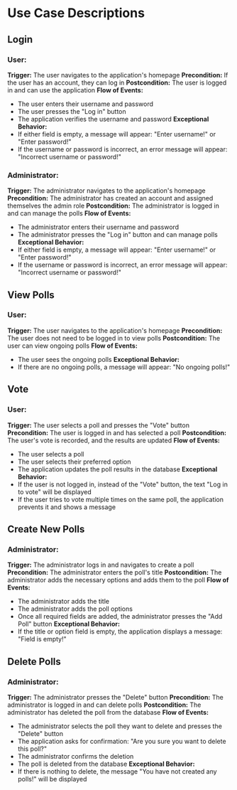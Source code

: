 
# Use Case Descriptions

## Login
### User:
**Trigger:** The user navigates to the application's homepage
**Precondition:** If the user has an account, they can log in
**Postcondition:** The user is logged in and can use the application
**Flow of Events:**
- The user enters their username and password
- The user presses the "Log in" button
- The application verifies the username and password
**Exceptional Behavior:**
- If either field is empty, a message will appear: "Enter username!" or "Enter password!"
- If the username or password is incorrect, an error message will appear: "Incorrect username or password!"
### Administrator:
**Trigger:** The administrator navigates to the application's homepage
**Precondition:** The administrator has created an account and assigned themselves the admin role
**Postcondition:** The administrator is logged in and can manage the polls
**Flow of Events:**
- The administrator enters their username and password
- The administrator presses the "Log in" button and can manage polls
**Exceptional Behavior:**
- If either field is empty, a message will appear: "Enter username!" or "Enter password!"
- If the username or password is incorrect, an error message will appear: "Incorrect username or password!"

## View Polls
### User:
**Trigger:** The user navigates to the application's homepage
**Precondition:** The user does not need to be logged in to view polls
**Postcondition:** The user can view ongoing polls
**Flow of Events:**
- The user sees the ongoing polls
**Exceptional Behavior:**
- If there are no ongoing polls, a message will appear: "No ongoing polls!"

## Vote
### User:
**Trigger:** The user selects a poll and presses the "Vote" button
**Precondition:** The user is logged in and has selected a poll
**Postcondition:** The user's vote is recorded, and the results are updated
**Flow of Events:**
- The user selects a poll
- The user selects their preferred option
- The application updates the poll results in the database
**Exceptional Behavior:**
- If the user is not logged in, instead of the "Vote" button, the text "Log in to vote" will be displayed
- If the user tries to vote multiple times on the same poll, the application prevents it and shows a message

## Create New Polls
### Administrator:
**Trigger:** The administrator logs in and navigates to create a poll
**Precondition:** The administrator enters the poll's title
**Postcondition:** The administrator adds the necessary options and adds them to the poll
**Flow of Events:**
- The administrator adds the title
- The administrator adds the poll options
- Once all required fields are added, the administrator presses the "Add Poll" button
**Exceptional Behavior:**
- If the title or option field is empty, the application displays a message: "Field is empty!"

## Delete Polls
### Administrator:
**Trigger:** The administrator presses the "Delete" button
**Precondition:** The administrator is logged in and can delete polls
**Postcondition:** The administrator has deleted the poll from the database
**Flow of Events:**
- The administrator selects the poll they want to delete and presses the "Delete" button
- The application asks for confirmation: "Are you sure you want to delete this poll?"
- The administrator confirms the deletion
- The poll is deleted from the database
**Exceptional Behavior:**
- If there is nothing to delete, the message "You have not created any polls!" will be displayed